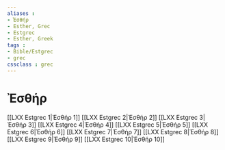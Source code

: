```yaml
---
aliases : 
- Ἐσθήρ
- Esther, Grec
- Estgrec
- Esther, Greek
tags : 
- Bible/Estgrec
- grec
cssclass : grec
---
```


# Ἐσθήρ

[[LXX Estgrec 1|Ἐσθήρ 1]]
[[LXX Estgrec 2|Ἐσθήρ 2]]
[[LXX Estgrec 3|Ἐσθήρ 3]]
[[LXX Estgrec 4|Ἐσθήρ 4]]
[[LXX Estgrec 5|Ἐσθήρ 5]]
[[LXX Estgrec 6|Ἐσθήρ 6]]
[[LXX Estgrec 7|Ἐσθήρ 7]]
[[LXX Estgrec 8|Ἐσθήρ 8]]
[[LXX Estgrec 9|Ἐσθήρ 9]]
[[LXX Estgrec 10|Ἐσθήρ 10]]

